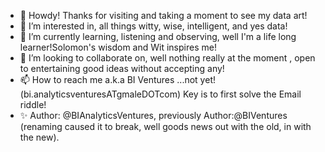 - 👋 Howdy! Thanks for visiting and taking a moment to see my data art!
- 👀 I’m interested in, all things witty, wise, intelligent, and yes data! 
- 🌱 I’m currently learning, listening and observing, well I'm a life long learner!Solomon's wisdom and Wit inspires me!
- 💞️ I’m looking to collaborate on,  well nothing really at the moment , open to entertaining good ideas without accepting any!
- 📫 How to reach me a.k.a BI Ventures ...not yet!  (bi.analyticsventuresATgmaleDOTcom) Key is to first solve the Email riddle!
- ✨ Author: @BIAnalyticsVentures, previously Author:@BIVentures (renaming caused it to break, well goods news out with the old, in with the new).
<!---
BIAnalyticsVentures/BIAnalyticsVentures is a ✨ special ✨ repository because its `README.md` (this file) appears on your GitHub profile.
You can click the Preview link to take a look at your changes.
--->



